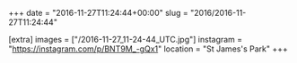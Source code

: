 +++
date = "2016-11-27T11:24:44+00:00"
slug = "2016/2016-11-27T11:24:44"

[extra]
images = ["/2016-11-27_11-24-44_UTC.jpg"]
instagram = "https://instagram.com/p/BNT9M_-gQx1"
location = "St James's Park"
+++
